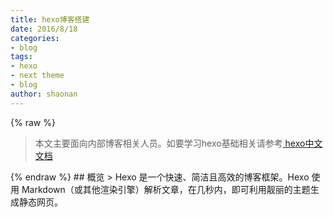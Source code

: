 ```yaml
---
title: hexo博客搭建
date: 2016/8/18
categories: 
- blog
tags:
- hexo
- next theme
- blog
author: shaonan
---
```

{% raw %}
<blockquote class="warn">
<!--<p>本文不会从无到有教你怎样去搭建一个博客, 而是对hexo的中高级使用方法讲解。本文将持续更新。有关hexo的基础使用方法请参考<a href="https://hexo.io/zh-cn/docs/" target="_blank"> hexo中文文档</a></p>-->
<p>本文主要面向内部博客相关人员。如要学习hexo基础相关请参考<a href="https://hexo.io/zh-cn/docs/" target="_blank"> hexo中文文档 </a></p>
</blockquote>
{% endraw %}
## 概览
> Hexo 是一个快速、简洁且高效的博客框架。Hexo 使用 Markdown（或其他渲染引擎）解析文章，在几秒内，即可利用靓丽的主题生成静态网页。

<!-- more -->